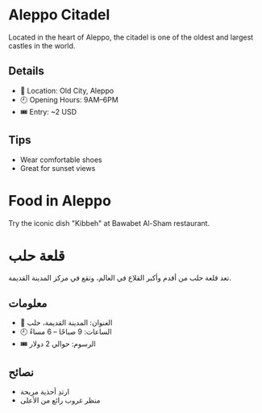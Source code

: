 # Aleppo Citadel

Located in the heart of Aleppo, the citadel is one of the oldest and largest castles in the world.

## Details
- 📍 Location: Old City, Aleppo
- 🕘 Opening Hours: 9AM–6PM
- 🎟 Entry: ~2 USD

## Tips
- Wear comfortable shoes
- Great for sunset views

# Food in Aleppo

Try the iconic dish "Kibbeh" at Bawabet Al-Sham restaurant.
# قلعة حلب

تعد قلعة حلب من أقدم وأكبر القلاع في العالم، وتقع في مركز المدينة القديمة.

## معلومات
- 📍 العنوان: المدينة القديمة، حلب
- 🕘 الساعات: 9 صباحًا – 6 مساءً
- 🎟 الرسوم: حوالي 2 دولار

## نصائح
- ارتدِ أحذية مريحة
- منظر غروب رائع من الأعلى
